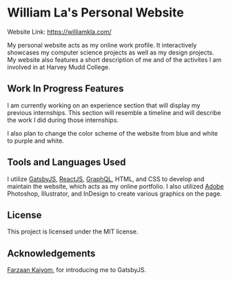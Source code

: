 # William La's Personal Website
Website Link: https://williamkla.com/

My personal website acts as my online work profile. It interactively showcases my computer science projects as well as my design projects. My website also features a short description of me and of the activites I am involved in at Harvey Mudd College.

Work In Progress Features
-------------------------
I am currently working on an experience section that will display my previous internships. This section will resemble a timeline and will describe the work I did during those internships.

I also plan to change the color scheme of the website from blue and white to purple and white.

Tools and Languages Used
-------------------------
I utilize [GatsbyJS](https://www.gatsbyjs.org/), [ReactJS](https://reactjs.org/), [GraphQL](https://graphql.org/), HTML, and CSS to develop and maintain the website, which acts as my online portfolio. I also utilized [Adobe](https://www.adobe.com/) Photoshop, Illustrator, and InDesign to create various graphics on the page.

License
-------
This project is licensed under the MIT license.

Acknowledgements
----------------
[Farzaan Kaiyom](https://github.com/farzaank), for introducing me to GatsbyJS.

